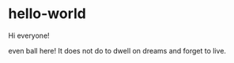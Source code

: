 # hello-world

Hi everyone!

even ball here!
It does not do to dwell on dreams and forget to live. 
